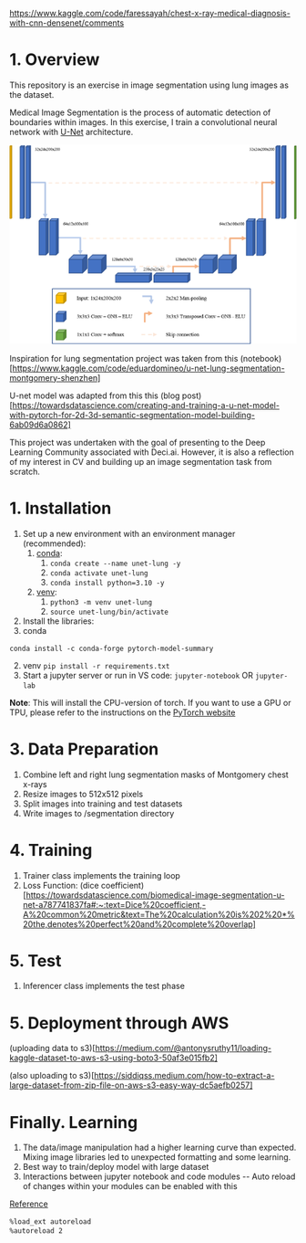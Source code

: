 https://www.kaggle.com/code/faressayah/chest-x-ray-medical-diagnosis-with-cnn-densenet/comments

# 1. Overview
This repository is an exercise in image segmentation using lung images as the dataset. 

Medical Image Segmentation is the process of automatic detection of boundaries within images. In this exercise, I train a convolutional neural network with [U-Net](https://arxiv.org/abs/1505.04597) architecture.

![unet](images/unet.png)


Inspiration for lung segmentation project was taken from this (notebook)[https://www.kaggle.com/code/eduardomineo/u-net-lung-segmentation-montgomery-shenzhen]

U-net model was adapted from this this (blog post)[https://towardsdatascience.com/creating-and-training-a-u-net-model-with-pytorch-for-2d-3d-semantic-segmentation-model-building-6ab09d6a0862]

This project was undertaken with the goal of presenting to the Deep Learning Community associated with Deci.ai.  However, it is also a reflection of my interest in CV and building up an image segmentation task from scratch.

# 1. Installation

1. Set up a new environment with an environment manager (recommended):
   1. [conda](https://docs.conda.io/en/latest/miniconda.html):
      1. `conda create --name unet-lung -y`
      2. `conda activate unet-lung`
      3. `conda install python=3.10 -y`
   2. [venv](https://docs.python.org/3/library/venv.html):
      1. `python3 -m venv unet-lung`
      2. `source unet-lung/bin/activate`
2. Install the libraries:
  1. conda
```
conda install -c conda-forge pytorch-model-summary
```


  2. venv
    `pip install -r requirements.txt`
3. Start a jupyter server or run in VS code:
`jupyter-notebook` OR `jupyter-lab`

**Note**: This will install the CPU-version of torch. If you want to use a GPU or TPU, please refer to the instructions on the [PyTorch website](https://pytorch.org/)


# 3. Data Preparation

1. Combine left and right lung segmentation masks of Montgomery chest x-rays
1. Resize images to 512x512 pixels
1. Split images into training and test datasets
1. Write images to /segmentation directory

# 4. Training
1. Trainer class implements the training loop
2. Loss Function: (dice coefficient)[https://towardsdatascience.com/biomedical-image-segmentation-u-net-a787741837fa#:~:text=Dice%20coefficient,-A%20common%20metric&text=The%20calculation%20is%202%20*%20the,denotes%20perfect%20and%20complete%20overlap]

# 5. Test
1. Inferencer class implements the test phase

# 5. Deployment through AWS

(uploading data to s3)[https://medium.com/@antonysruthy11/loading-kaggle-dataset-to-aws-s3-using-boto3-50af3e015fb2]

(also uploading to s3)[https://siddiqss.medium.com/how-to-extract-a-large-dataset-from-zip-file-on-aws-s3-easy-way-dc5aefb0257]

# Finally. Learning
1. The data/image manipulation had a higher learning curve than expected.  Mixing image libraries led to unexpected formatting and some learning.
1. Best way to train/deploy model with large dataset
1. Interactions between jupyter notebook and code modules
-- Auto reload of changes within your modules can be enabled with this

[Reference](https://bobbyhadz.com/blog/jupyter-notebook-reload-module#:~:text=Use%20the%20%25load_ext%20autoreload%20magic,before%20executing%20the%20Python%20code.)
```
%load_ext autoreload
%autoreload 2

```
